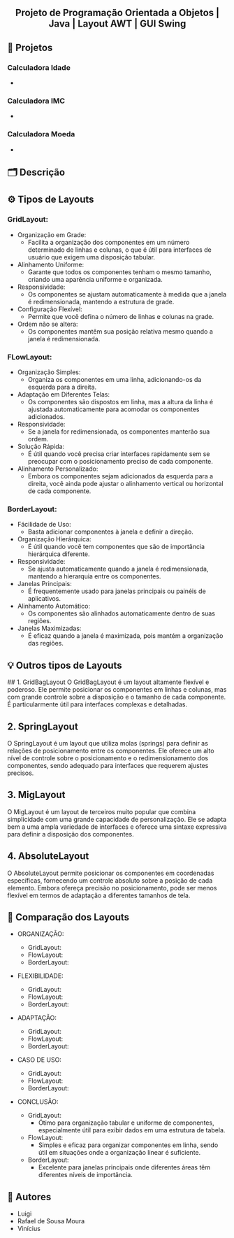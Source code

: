 <h2 align="center"> Projeto de Programação Orientada a Objetos | Java | Layout AWT | GUI Swing</h2>

<h2 align="left"> 🧠 Projetos </h2>
<h3 align="left"> Calculadora Idade </h3>

- 
<h3 align="left"> Calculadora IMC </h3>

-

<h3 align="left"> Calculadora Moeda </h3>

-

<h2 align="left"> 🗂️ Descrição </h2>

<h2 align="left"> ⚙️ Tipos de Layouts </h2>

<h3 align="left"> GridLayout: </h3>

  - Organização em Grade:
      - Facilita a organização dos componentes em um número determinado de linhas e colunas, o que é útil para interfaces de usuário que exigem uma disposição tabular.
  - Alinhamento Uniforme:
      - Garante que todos os componentes tenham o mesmo tamanho, criando uma aparência uniforme e organizada.
  - Responsividade:
      - Os componentes se ajustam automaticamente à medida que a janela é redimensionada, mantendo a estrutura de grade.
  - Configuração Flexível:
      - Permite que você defina o número de linhas e colunas na grade.
  - Ordem não se altera:
      - Os componentes mantêm sua posição relativa mesmo quando a janela é redimensionada.

<h3 align="left"> FLowLayout: </h3>

  - Organização Simples: 
    - Organiza os componentes em uma linha, adicionando-os da esquerda para a direita.
  - Adaptação em Diferentes Telas:
    - Os componentes são dispostos em linha, mas a altura da linha é ajustada automaticamente para acomodar os componentes adicionados.
  - Responsividade:
      - Se a janela for redimensionada, os componentes manterão sua ordem.
  - Solução Rápida:
      - É útil quando você precisa criar interfaces rapidamente sem se preocupar com o posicionamento preciso de cada componente.
  - Alinhamento Personalizado:
      - Embora os componentes sejam adicionados da esquerda para a direita, você ainda pode ajustar o alinhamento vertical ou horizontal de cada componente.
    
<h3 align="left"> BorderLayout: </h3>

  - Fácilidade de Uso:
    - Basta adicionar componentes à janela e definir a direção.
  - Organização Hierárquica:
    - É útil quando você tem componentes que são de importância hierárquica diferente.
  - Responsividade:
    - Se ajusta automaticamente quando a janela é redimensionada, mantendo a hierarquia entre os componentes.
  - Janelas Principais:
    - É frequentemente usado para janelas principais ou painéis de aplicativos.
  - Alinhamento Automático:
    - Os componentes são alinhados automaticamente dentro de suas regiões.
  - Janelas Maximizadas:
    - É eficaz quando a janela é maximizada, pois mantém a organização das regiões.

<h2 align="left"> 💡 Outros tipos de Layouts </h2>
## 1. GridBagLayout
O GridBagLayout é um layout altamente flexível e poderoso. Ele permite posicionar os componentes em linhas e colunas, mas com grande controle sobre a disposição e o tamanho de cada componente. É particularmente útil para interfaces complexas e detalhadas.

## 2. SpringLayout
O SpringLayout é um layout que utiliza molas (springs) para definir as relações de posicionamento entre os componentes. Ele oferece um alto nível de controle sobre o posicionamento e o redimensionamento dos componentes, sendo adequado para interfaces que requerem ajustes precisos.

## 3. MigLayout
O MigLayout é um layout de terceiros muito popular que combina simplicidade com uma grande capacidade de personalização. Ele se adapta bem a uma ampla variedade de interfaces e oferece uma sintaxe expressiva para definir a disposição dos componentes.

## 4. AbsoluteLayout
O AbsoluteLayout permite posicionar os componentes em coordenadas específicas, fornecendo um controle absoluto sobre a posição de cada elemento. Embora ofereça precisão no posicionamento, pode ser menos flexível em termos de adaptação a diferentes tamanhos de tela.


<h2 align="left"> 🎯 Comparação dos Layouts </h2>

- ORGANIZAÇÃO:
    - GridLayout:
    - FlowLayout:
    - BorderLayout:
- FLEXIBILIDADE:
    - GridLayout:
    - FlowLayout:
    - BorderLayout:
- ADAPTAÇÃO:
    - GridLayout:
    - FlowLayout:
    - BorderLayout:
- CASO DE USO:
    - GridLayout:
    - FlowLayout:
    - BorderLayout:

- CONCLUSÃO:
  - GridLayout:
    - Ótimo para organização tabular e uniforme de componentes, especialmente útil para exibir dados em uma estrutura de tabela.
  - FlowLayout:
    - Simples e eficaz para organizar componentes em linha, sendo útil em situações onde a organização linear é suficiente.
  - BorderLayout:
    - Excelente para janelas principais onde diferentes áreas têm diferentes níveis de importância.

<h2 align="left"> 🙋 Autores </h2>

- Luigi
- Rafael de Sousa Moura
- Vinícius


    


